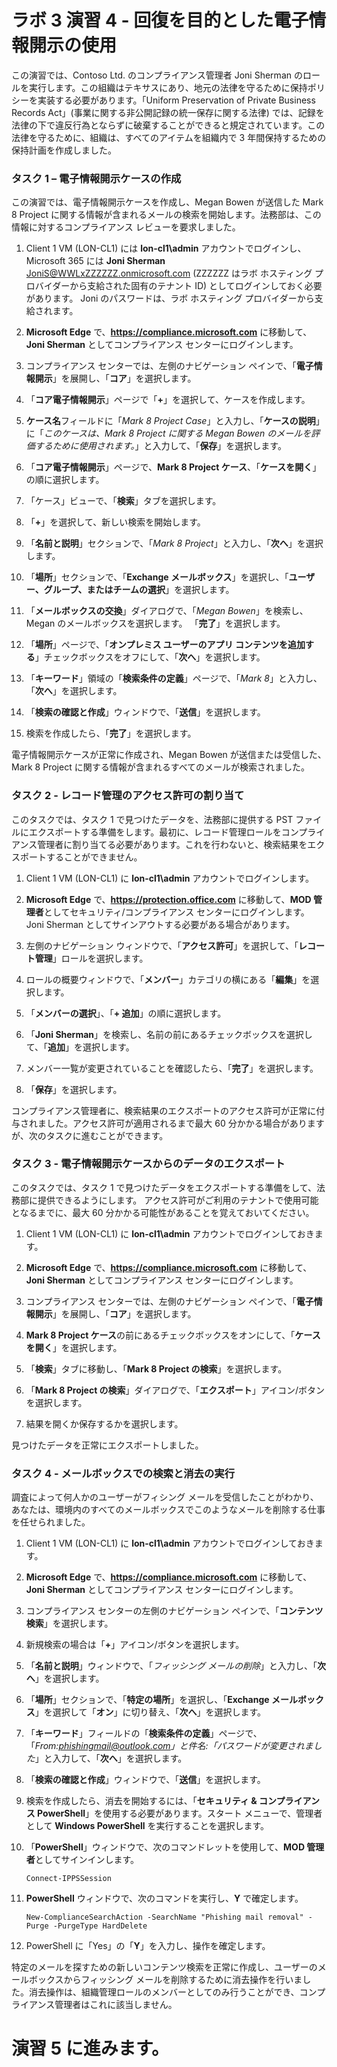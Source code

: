 ﻿# ラボ 3 演習 4 - 回復を目的とした電子情報開示の使用

この演習では、Contoso Ltd. のコンプライアンス管理者 Joni Sherman のロールを実行します。この組織はテキサスにあり、地元の法律を守るために保持ポリシーを実装する必要があります。「Uniform Preservation of Private Business Records Act」(事業に関する非公開記録の統一保存に関する法律) では、記録を法律の下で違反行為とならずに破棄することができると規定されています。この法律を守るために、組織は、すべてのアイテムを組織内で 3 年間保持するための保持計画を作成しました。

### タスク 1 – 電子情報開示ケースの作成

この演習では、電子情報開示ケースを作成し、Megan Bowen が送信した Mark 8 Project に関する情報が含まれるメールの検索を開始します。法務部は、この情報に対するコンプライアンス レビューを要求しました。

1. Client 1 VM (LON-CL1) には **lon-cl1\admin** アカウントでログインし、Microsoft 365 には **Joni Sherman** JoniS@WWLxZZZZZZ.onmicrosoft.com (ZZZZZZ はラボ ホスティング プロバイダーから支給された固有のテナント ID) としてログインしておく必要があります。  Joni のパスワードは、ラボ ホスティング プロバイダーから支給されます。 

2. **Microsoft Edge** で、**https://compliance.microsoft.com** に移動して、**Joni Sherman** としてコンプライアンス センターにログインします。

3. コンプライアンス センターでは、左側のナビゲーション ペインで、「**電子情報開示**」を展開し、「**コア**」を選択します。

4. 「**コア電子情報開示**」ページで「**+**」を選択して、ケースを作成します。

5. **ケース名**フィールドに「*Mark 8 Project Case*」と入力し、「**ケースの説明**」に「*このケースは、Mark 8 Project に関する Megan Bowen のメールを評価するために使用されます。*」と入力して、「**保存**」を選択します。

6. 「**コア電子情報開示**」ページで、**Mark 8 Project ケース**、「**ケースを開く**」の順に選択します。

7. 「ケース」ビューで、「**検索**」タブを選択します。

8. 「**+**」を選択して、新しい検索を開始します。

9. 「**名前と説明**」セクションで、「*Mark 8 Project*」と入力し、「**次へ**」を選択します。

10. 「**場所**」セクションで、「**Exchange メールボックス**」を選択し、「**ユーザー、グループ、またはチームの選択**」を選択します。

11. 「**メールボックスの交換**」ダイアログで、「*Megan Bowen*」を検索し、Megan のメールボックスを選択します。  「**完了**」を選択します。

12. 「**場所**」ページで、「**オンプレミス ユーザーのアプリ コンテンツを追加する**」チェックボックスをオフにして、「**次へ**」を選択します。

13. 「**キーワード**」領域の「**検索条件の定義**」ページで、「*Mark 8*」と入力し、「**次へ**」を選択します。

14. 「**検索の確認と作成**」ウィンドウで、「**送信**」を選択します。

15. 検索を作成したら、「**完了**」を選択します。

電子情報開示ケースが正常に作成され、Megan Bowen が送信または受信した、Mark 8 Project に関する情報が含まれるすべてのメールが検索されました。

### タスク 2 - レコード管理のアクセス許可の割り当て

このタスクでは、タスク 1 で見つけたデータを、法務部に提供する PST ファイルにエクスポートする準備をします。最初に、レコード管理ロールをコンプライアンス管理者に割り当てる必要があります。これを行わないと、検索結果をエクスポートすることができません。

1. Client 1 VM (LON-CL1) に **lon-cl1\admin** アカウントでログインします。

2. **Microsoft Edge** で、**https://protection.office.com** に移動して、**MOD 管理者**としてセキュリティ/コンプライアンス センターにログインします。  Joni Sherman としてサインアウトする必要がある場合があります。

3. 左側のナビゲーション ウィンドウで、「**アクセス許可**」を選択して、「**レコート管理**」ロールを選択します。

4. ロールの概要ウィンドウで、「**メンバー**」カテゴリの横にある「**編集**」を選択します。

5. 「**メンバーの選択**」、「**+ 追加**」の順に選択します。
 
6. 「**Joni Sherman**」を検索し、名前の前にあるチェックボックスを選択して、「**追加**」を選択します。

7. メンバー一覧が変更されていることを確認したら、「**完了**」を選択します。

8. 「**保存**」を選択します。

コンプライアンス管理者に、検索結果のエクスポートのアクセス許可が正常に付与されました。アクセス許可が適用されるまで最大 60 分かかる場合がありますが、次のタスクに進むことができます。

### タスク 3 - 電子情報開示ケースからのデータのエクスポート

このタスクでは、タスク 1 で見つけたデータをエクスポートする準備をして、法務部に提供できるようにします。  アクセス許可がご利用のテナントで使用可能となるまでに、最大 60 分かかる可能性があることを覚えておいてください。

1. Client 1 VM (LON-CL1) に **lon-cl1\admin** アカウントでログインしておきます。

2. **Microsoft Edge** で、**https://compliance.microsoft.com** に移動して、**Joni Sherman** としてコンプライアンス センターにログインします。

3. コンプライアンス センターでは、左側のナビゲーション ペインで、「**電子情報開示**」を展開し、「**コア**」を選択します。

4. **Mark 8 Project ケース**の前にあるチェックボックスをオンにして、「**ケースを開く**」を選択します。

5. 「**検索**」タブに移動し、「**Mark 8 Project の検索**」を選択します。

6. 「**Mark 8 Project の検索**」ダイアログで、「**エクスポート**」アイコン/ボタンを選択します。

7. 結果を開くか保存するかを選択します。

見つけたデータを正常にエクスポートしました。

### タスク 4 - メールボックスでの検索と消去の実行

調査によって何人かのユーザーがフィシング メールを受信したことがわかり、あなたは、環境内のすべてのメールボックスでこのようなメールを削除する仕事を任せられました。

1. Client 1 VM (LON-CL1) に **lon-cl1\admin** アカウントでログインしておきます。

2. **Microsoft Edge** で、**https://compliance.microsoft.com** に移動して、**Joni Sherman** としてコンプライアンス センターにログインします。

3. コンプライアンス センターの左側のナビゲーション ペインで、「**コンテンツ検索**」を選択します。

4. 新規検索の場合は「**+**」アイコン/ボタンを選択します。

5. 「**名前と説明**」ウィンドウで、「*フィッシング メールの削除*」と入力し、「**次へ**」を選択します。

6. 「**場所**」セクションで、「**特定の場所**」を選択し、「**Exchange メールボックス**」を選択して「**オン**」に切り替え、「**次へ**」を選択します。

7. 「**キーワード**」フィールドの「**検索条件の定義**」ページで、「*From:phishingmail@outlook.com」と件名:「パスワードが変更されました*」と入力して、「**次へ**」を選択します。

8. 「**検索の確認と作成**」ウィンドウで、「**送信**」を選択します。

9. 検索を作成したら、消去を開始するには、「**セキュリティ & コンプライアンス PowerShell**」を使用する必要があります。スタート メニューで、管理者として **Windows PowerShell** を実行することを選択します。

10. 「**PowerShell**」ウィンドウで、次のコマンドレットを使用して、**MOD 管理者**としてサインインします。

	`Connect-IPPSSession`

11. **PowerShell** ウィンドウで、次のコマンドを実行し、**Y** で確定します。

	`New-ComplianceSearchAction -SearchName "Phishing mail removal" -Purge -PurgeType HardDelete`

12. PowerShell に「Yes」の「**Y**」を入力し、操作を確定します。

特定のメールを探すための新しいコンテンツ検索を正常に作成し、ユーザーのメールボックスからフィッシング メールを削除するために消去操作を行いました。消去操作は、組織管理ロールのメンバーとしてのみ行うことができ、コンプライアンス管理者はこれに該当しません。

# 演習 5 に進みます。
